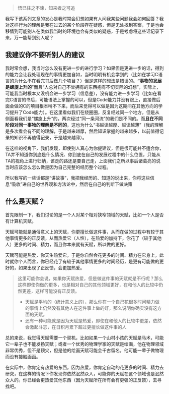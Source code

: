 >悟已往之不谏，知来者之可追

我写下该系列文章的发心是我时常会幻想如果有人问我某些问题我会如何回答？我对这样行为的理解是我在过去的某个阶段存在疑惑，但是无处找到答案，于是也会移情到可能别人在类似我当时的环境也会有类似的疑惑，于是考虑将这些话记录下来，万一能帮到别人呢？

## 我建议你不要听别人的建议

我时常会想，我当时怎么没有更进一步的进行学习？如果但是更进一步的话，得到的能力会让我处理现在的事情更加自如，当时明明有机会学到的（比如在学习C语言的为什么不在看完书后做几个项目？）但是这样的想法是错误的。**“事物的发展是螺旋上升的**”而且“人总对自己不曾拥有的东西抱有不切实际的幻想”，实际上，可能我当时根本又没机会进一步学习（信息差），没有能力进一步学习（比如在看完C语言的书后，可能语法上掌握的可以，但是Code能力并没有跟上，直接做后面会做的C的项目根本啃不下来，而后来觉得可以做是因为这期间在其他方向的学习提升了Code能力）。在这里看似我们在绕圈圈，反复经过同一个地方，但是从侧面看我们是“螺旋上升”的，两次经过“同一条河流”的我们是不同的。而**且在不同阶段对同一事物的理解是不同的**，这也为什么“书越读越厚、越读越薄”（我的理解是多次看会有不同的理解，于是越来越厚，然后知识掌握的越来越多，以前值得记录的知识不再值得记录，于是越来越薄）。

在这样的视角下，我们发现，即使别人真心为你提建议，但是很可能并不适合你，TA并不知道你到底是什么情况、你到底在自己的发展过程中的什么位置，只能从TA的视角上进行归纳，该走的路还是要自己走，上面我们之所以事后诸葛亮的说当时应该怎么怎么做是因为自己完整的经历整个过程。

所以我写的一些话都是“讲故事”，我把我经历的、知道的说出来，你将这些信息“吸收”进自己的世界观和方法论中，然后在自己的判断下做决策

## 什么是天赋？

首先限制一下，我们讨论的是一个人对某个相对狭窄领域的天赋，比如一个人是否有计算机天赋。

天赋可能就是通俗意义上的天赋，你更擅长做这件事，从而在做的过程中有较于其他事情更多的正反馈，从而热爱它（人性），在热爱的加持下，你花了（较于其他人）更多的时间、精力，而且你本来就有天赋，所以做的更好。

天赋可能是热爱，你天生热爱它，于是你自然会花更多的时间、精力在它身上，此时就你个人而言，你已经花了有较于其他事情更多的时间经历，是更有可能做的更好的，如果出现了正反馈，会更加热爱。
>这里可能你会说，如果你天赋热爱，但是做这件事的天赋就是不行呢？那么这样即使你做的更多，也是相对自己的其他领域更好，在和他人的比较中仍然更差，这样可能没有正反馈。
>+ 天赋是平均的（统计意义上的），那么你在一个自己花很多时间精力做的事情上仍然没有其他人在这件事上做的好，那么说明你确实没有这方面的天赋。
>+ 还有一种可能就是因为天赋是热爱，即使在和他人的比较中更差，依然会激起斗志，在日积月累下超过更擅长做这件事的人

总的来说，我觉得天赋需要一个契机，比如如果一个山村小孩的天赋是马术，可能它一辈子也不能发扬天赋；或者一个优秀的物理学家的天赋是绘画，他在物理领域非常优秀，但不是顶尖，但是他的绘画天赋可能会千古留名，他可能一辈子做物理而没有接触画画。

在实际中，你肯定有热爱的东西，因为热爱，你肯定自动的花更多的时间、精力去研究，在这样的情况下你发现你依然泯然众人，可能你的天赋在这个领域也是泯然众人的。你已经会更热爱其他东西（因为天赋所在所有会有更强的正反馈），去寻找吧。